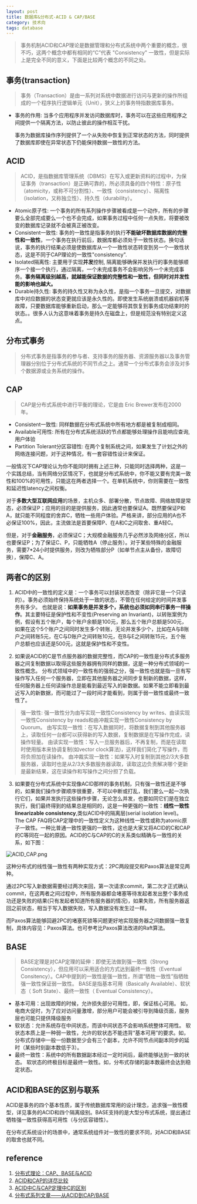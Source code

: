 ```yaml
---
layout: post
title: 数据库&分布式-ACID & CAP/BASE
category: 技术向
tags: database
---
```


> 事务机制ACID和CAP理论是数据管理和分布式系统中两个重要的概念，很不巧，这两个概念中都有相同的“C”代表 "Consistency" 一致性，但是实际上是完全不同的意义，下面是比较两个概念的不同之处。

## 事务(transaction)
> 事务（Transaction）是由一系列对系统中数据进行访问与更新的操作所组成的一个程序执行逻辑单元（Unit），狭义上的事务特指数据库事务。

- 事务的作用:
	当多个应用程序并发访问数据库时，事务可以在这些应用程序之间提供一个隔离方法，以防止彼此的操作相互干扰。

	事务为数据库操作序列提供了一个从失败中恢复到正常状态的方法，同时提供了数据库即使在异常状态下仍能保持数据一致性的方法。

## ACID
> ACID，是指数据库管理系统（DBMS）在写入或更新资料的过程中，为保证事务（transaction）是正确可靠的，所必须具备的四个特性：原子性（atomicity，或称不可分割性）、一致性（consistency）、隔离性（isolation，又称独立性）、持久性（durability）。

- Atomic原子性: 一个事务的所有系列操作步骤被看成是一个动作，所有的步骤要么全部完成要么一个也不会完成，如果事务过程中任何一点失败，将要被改变的数据库记录就不会被真正被改变。
- Consistent一致性: 事务的一致性是指事务的执行**不能破坏数据库数据的完整性和一致性**，一个事务在执行前后，数据库都必须处于一致性状态。换句话说，事务的执行结果必须是使数据库从一个一致性状态转变到另一个一致性状态，这是不同于CAP理论的一致性"consistency". 
- Isolated隔离性: 主要用于实现**并发**控制, 隔离能够确保并发执行的事务能够顺序一个接一个执行，通过隔离，一个未完成事务不会影响另外一个未完成事务。**事务隔离级别越高，就越能保证数据的完整性和一致性，但同时对并发性能的影响也越大。**
- Durable持久性: 事务的持久性又称为永久性，是指一个事务一旦提交，对数据库中对应数据的状态变更就应该是永久性的。即使发生系统崩溃或机器宕机等故障，只要数据库能够重新启动，那么一定能够将其恢复到事务成功结束时的状态。。很多人认为这意味着事务是持久在磁盘上，但是规范没有特别定义这点。

## 分布式事务
> 分布式事务是指事务的参与者、支持事务的服务器、资源服务器以及事务管理器分别位于分布式系统的不同节点之上。通常一个分布式事务会涉及对多个数据源或业务系统的操作。

## CAP
> CAP是分布式系统中进行平衡的理论，它是由 Eric Brewer发布在2000年。

- Consistent一致性: 同样数据在分布式系统中所有地方都是被复制成相同。
- Available可用性: 所有在分布式系统活跃的节点都能够处理操作且能响应查询,用户体验
- Partition Tolerant分区容错性: 在两个复制系统之间，如果发生了计划之外的网络连接问题，对于这种情况，有一套容错性设计来保证。

一般情况下CAP理论认为你不能同时拥有上述三种，只能同时选择两种，这是一个实践总结，当有网络分区情况下，也就是分布式系统中，你不能又要有完美一致性和100%的可用性，只能这在两者选择一个。在单机系统中，你则需要在一致性和延迟性latency之间权衡。

对于**多数大型互联网应用**的场景，主机众多、部署分散，节点故障、网络故障是常态，必须保证P；应用的目的是提供服务，因此通常也要保证A。既然要保证P和A，就只能不同程度的舍弃C，牺牲一些用户体验。严格来讲，部分应用的A也不必保证100%，因此，主流做法是首要保障P、在A和C之间取舍、重A轻C。

但是，对于**金融服务**，必须保证C；大规模金融服务几乎必然涉及网络分区，所以也要保证P；为了保证C、P，只能牺牲A（停止服务）。对于某些特殊的金融服务，需要7*24小时提供服务，则改为牺牲部分P（如单节点主从备份，故障切换），保障C、A。

## 两者C的区别
1. ACID中的一致性的定义是：一个事务可以封装状态改变（除非它是一个只读的）。事务必须始终保持系统处于一致的状态，不管在任何给定的时间并发事务有多少。
也就是说：**如果事务是并发多个，系统也必须如同串行事务一样操作**。其主要特征是保护性和不变性(Preserving an Invariant)，以转账案例为例，假设有五个账户，每个账户余额是100元，那么五个账户总额是500元，如果在这个5个账户之间同时发生多个转账，无论并发多少个，比如在A与B账户之间转账5元，在C与D账户之间转账10元，在B与E之间转账15元，五个账户总额也应该还是500元，这就是保护性和不变性。

2. 如果说ACID的C是节点服务器的数据完整性，而CAP的一致性是分布式多服务器之间复制数据以取得这些服务器拥有同样的数据，这是一种分布式领域的一致性概念。
分布式领域中的一致性有的强弱之分，强一致性也就是指一旦有写操作写入任何一个服务器，立即在其他服务器之间同步复制新的数据，这样， 任何服务器上任何读操作总是能看到最近写入的新数据。如果不能立即看到最近写入的新数据，而可能过了一段时间才能看到，则属于弱一致性或最终一致性了。
> 强一致性: 强一致性分为由写实现一致性Consistency by writes、由读实现一致性Consistency by reads和由冲裁实现一致性Consistency by Quorum。
由写实现一致性：在写入数据同时，将数据复制到其他服务器上，读取任何一台都可以获得新的写入数据，复制数据是在写操作完成，读操作轻量。
由读实现一致性：写入一旦服务器后，不再复制，而是在读取时使用版本来协调复制(如vector clock算法)，这样我们简化了写操作，而将负担加在读操作。
由冲裁实现一致性：如果写入时复制到其他2/3大多数服务器，读取时也是从2/3大多数服务器读取，读取这边负责解决哪个更新是最新结果，这在读操作和写操作之间分担了负载。

3. 如果要在分布式系统中实现像ACID那样的事务机制，只有强一致性还是不够的，如果我们操作步骤顺序很重要，不可以中断或打乱，我们要么一起一次执行它们，如果并发执行这些操作步骤，无论怎么并发，也要如同它们是在独立执行，我们最终得到的结果总是相同的，这是一种更强的一致性：**线性一致性linearizable consistency**,类似ACID中的隔离层(serial isolation level)。
The CAP FAQ将CAP定理中的一致性定义为这种线性一致性或称为atomic原子一致性。一种比普通一致性更强的一致性，这也是大家又将ACID的C和CAP的C等同在一起的原因。ACID的C与CAP的C的关系类似精确与一致性的关系，如下图：	


![ACID_CAP.png](https://i.loli.net/2019/03/05/5c7e0fe9dbf71.png)

这种分布式的线性强一致性有两种实现方式：2PC两段提交和Paxos算法是常见两种。

通过2PC写入新数据需要经过两次来回，第一次请求commit，第二次才正式确认commit，在这两者之间过程中，所有服务器都会堵塞等待发起者发出整个事务成功还是失败的结果(只有发起者知道所有服务器的情况)，如果失败，所有服务器返回之前状态，相当于写入数据失败，写入数据没有发生过一样。

而Paxos算法能够回避2PC的堵塞死锁等问题更好地实现服务器之间数据强一致复制，具体内容见：Paxos算法。也可参考比Paxos算法改进的Raft算法。



## BASE
> BASE定理是对CAP定理的延伸：即使无法做到强一致性（Strong Consistency），但应用可以采用适合的方式达到最终一致性（Eventual Consitency）。CAP中提到的一致性是强一致性，所谓“牺牲一致性”指牺牲强一致性保证弱一致性。
BASE是指基本可用（Basically Available）、软状态（ Soft State）、最终一致性（ Eventual Consistency）。
- 基本可用：出现故障的时候，允许损失部分可用性，即，保证核心可用。
如，电商大促时，为了应对访问量激增，部分用户可能会被引导到降级页面，服务层也可能只提供降级服务
- 软状态：允许系统存在中间状态，而该中间状态不会影响系统整体可用性。
软状态本质上是一种弱一致性，允许的软状态不能违背“基本可用”的要求。如，分布式存储中一般一份数据至少会有三个副本，允许不同节点间副本同步的延时（某些时刻副本数低于3）。
- 最终一致性：系统中的所有数据副本经过一定时间后，最终能够达到一致的状态。
软状态的终极目标是最终一致性。如，分布式存储的副本数最终会达到稳定状态。

## ACID和BASE的区别与联系
ACID是事务的四个基本性质，属于传统数据库常用的设计理念，追求强一致性模型，详见事务的ACID和四个隔离级别。BASE支持的是大型分布式系统，提出通过牺牲强一致性获得高可用性（与分区容错性）。

在分布式系统设计的场景中，通常系统组件对一致性的要求不同，对ACID和BASE的取舍也就不同。

## reference
1. [分布式理论：CAP、BASE与ACID](https://monkeysayhi.github.io/2018/03/09/%E5%88%86%E5%B8%83%E5%BC%8F%E7%90%86%E8%AE%BA%EF%BC%9ACAP%E3%80%81BASE%E4%B8%8EACID/)
2. [ACID和CAP的详尽比较](https://www.jdon.com/artichect/acid-cap.html)
3. [ACID中C与CAP定理中C的区别](https://www.jdon.com/46956)
4. [分布式系列文章——从ACID到CAP/BASE](https://www.jianshu.com/p/68c7c16b3fbd)

